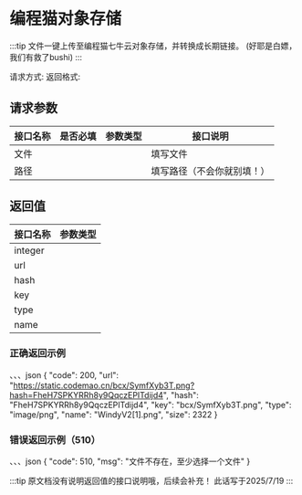 # 编程猫对象存储 <Badge type="tip" text="2025/7/18 正常服务" />

:::tip 文件一键上传至编程猫七牛云对象存储，并转换成长期链接。
(好耶是白嫖，我们有救了bushi)
:::

请求方式: <Badge type="warning" text="POST" /> 
返回格式: <Badge type="warning" text="application/json " /> 

## 请求参数
| 接口名称     | 是否必填                                    | 参数类型                                 | 接口说明     |
| ----------- | ------------------------------------------ | --------------------------------------- | ----------- |
| 文件        | <Badge type="warning" text="必须" />        | <Badge type="info" text="file" />       | 填写文件     |
| 路径        | <Badge type="warning" text="可选" />        | <Badge type="info" text="string" />     | 填写路径（不会你就别填！）     |

## 返回值
| 接口名称     | 参数类型                                    |
| ----------- | ------------------------------------------ |
| integer     | <Badge type="info" text="code" />          |
| url         | <Badge type="info" text="string" />        |
| hash        | <Badge type="info" text="string" />        |
| key         | <Badge type="info" text="string" />        |
| type        | <Badge type="info" text="string" />        |
| name        | <Badge type="info" text="integer" />       |

### 正确返回示例
、、、json
{
    "code": 200,
    "url": "https://static.codemao.cn/bcx/SymfXyb3T.png?hash=FheH7SPKYRRh8y9QqczEPITdijd4",
    "hash": "FheH7SPKYRRh8y9QqczEPITdijd4",
    "key": "bcx/SymfXyb3T.png",
    "type": "image/png",
    "name": "WindyV2[1].png",
    "size": 2322
}

### 错误返回示例（510）
、、、json
{
    "code": 510,
    "msg": "文件不存在，至少选择一个文件"
}


:::tip 原文档没有说明返回值的接口说明哦，后续会补充！
此话写于2025/7/19
:::

